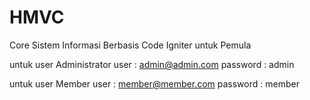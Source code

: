 # HMVC
Core Sistem Informasi Berbasis Code Igniter untuk Pemula

untuk user Administrator
user : admin@admin.com
password : admin

untuk user Member
user : member@member.com
password : member

